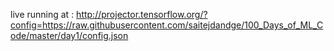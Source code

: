 live running at :
http://projector.tensorflow.org/?config=https://raw.githubusercontent.com/saitejdandge/100_Days_of_ML_Code/master/day1/config.json

